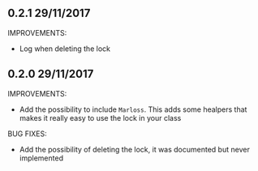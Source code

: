 ## 0.2.1 29/11/2017

IMPROVEMENTS:

* Log when deleting the lock

## 0.2.0 29/11/2017

IMPROVEMENTS:

* Add the possibility to include `Marloss`. This adds some healpers that makes it really easy to use the lock in your class

BUG FIXES:

* Add the possibility of deleting the lock, it was documented but never implemented
